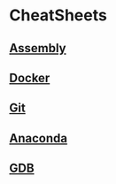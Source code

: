 # CheatSheets

## [Assembly](https://github.com/diaoshen/CheatSheets/blob/master/Assembly.md)
## [Docker](https://github.com/diaoshen/CheatSheets/blob/master/Docker.md)
## [Git](https://github.com/diaoshen/CheatSheets/blob/master/Git.md)
## [Anaconda](https://github.com/diaoshen/CheatSheets/blob/master/Anaconda.md)
## [GDB](https://github.com/diaoshen/CheatSheets/blob/master/GDB.md)